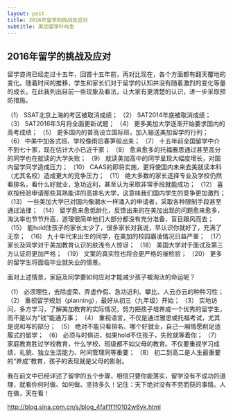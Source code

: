 ```yaml
---
layout: post
title: 2016年留学的挑战及应对
subtitle: 美加留学叶屿生
---
```


## 2016年留学的挑战及应对 ##

留学咨询已经走过十五年，回首十五年前，再对比现在，各个方面都有翻天覆地的变化。随着时间的推移，学生和家长们对于留学的认知并没有随着激烈的变化等量的成长，在此我列出目前一些现象及看法，让大家有更清楚的认识，进一步采取预防措施。

（1）       SSAT北京上海的考区被取消成绩；
（2）       SAT2014年底被取消成绩；
（3）       SAT2016年3月将全面更新试题；
（4）       更多美加大学逐渐开始要求国内的高考成绩；
（5）       更多国内的普高设立国际班，加入输送美加留学的行列；
（6）       中美中加各式班、学校像雨后春笋般出来；
（7）       十五年前全国留学中介不到七十家，现在估计大小已近千家；
（8）       愈来愈多的托福雅思通过甚至高分的同学也在就读的大学失败；
（9）       就读美加高中的同学呈现大幅度增长，对国内留学同学造成压力；
（10）   CAAS的即将实施，更将使国内未来去美就读本科（尤其名校）造成更大的竞争压力；
（11）   绝大多数的家长选择专业及学校仍然看排名，看什么好就业，急功近利，甚至认为采取非常手段就能成功；
（12）   喜欢按经验申请那些耳熟能详的高排名大学，这意味我们国内学生的竞争更加激烈；
（13）   一些美加大学已对国内像潮水一样涌入的申请者，采取各种限制手段甚至通过法律；
（14）   留学愈来愈低龄化，反馈出来的在美加出现的问题愈来愈多，淘汰率也节节升高，道理很简单他们大部分都没有充分准备，盲目跟风而去；
（15）   能hold住孩子的家长太少了，很多家长对我说，早认识你就好了，充满了无奈；
（16）   九十年代末出生的同学，在美加的校园霸凌情况日益严重；
（17）   家长及同学对于美加教育认识的肤浅令人惊讶；
（18）   美国大学对于面试及第三方认证将更加严格；
（19）   文案的真实性也将会更严格的被检验；
（20）   更多的留学生将面临毕业就失业的情景。

面对上述情景，家庭及同学要如何应对才能减少孩子被淘汰的命运呢？

（1）       必须理性，去除虚荣、弄虚作假、急功近利、攀比、人云亦云的种种习性；
（2）       重视留学规划（planning），最好从初三（九年级）开始；
（3）       实地访问，多方学习，了解美加教育的实际情况，努力把孩子培养成一个优秀的留学生，而不是以为“钱”能通万事；
（4）       重视语言，不仅是通过雅思或托福考试，尤其是说和写的部分；
（5）       绝对不能只看排名、哪个好就业，自己一厢情愿削足适履式的留学；
（6）       必须与时俱进，如果hold不住孩子，失败就等着你；
（7）       家庭教育胜过学校教育，什么学校、班级都不如父母的教育。不仅要重视学习成绩，礼貌、独立生活能力、时间管理同等重要；
（8）       初二到高二是人生最重要的“养成”教育，孩子的表现就是父母的影射。

我在前文中已经详述了留学的五个步骤，相信只要你能落实，留学没有不成功的道理，就看你何时做、如何做、坚持多久！记住：天下绝对没有不劳而获的事情。人在做，天在看！

http://blog.sina.com.cn/s/blog_4faf1f1f0102w6vk.html
